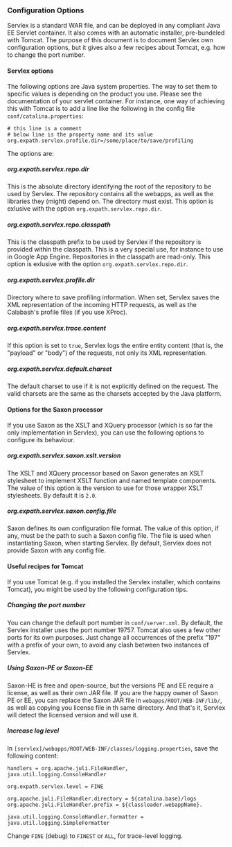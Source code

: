 ### Configuration Options

Servlex is a standard WAR file, and can be deployed in any compliant Java EE
Servlet container.  It also comes with an automatic installer, pre-bundeled with
Tomcat.  The purpose of this document is to document Servlex own configuration
options, but it gives also a few recipes about Tomcat, e.g. how to change the
port number.

#### Servlex options

The following options are Java system properties.  The way to set them to
specific values is depending on the product you use.  Please see the
documentation of your servlet container.  For instance, one way of achieving
this with Tomcat is to add a line like the following in the config file
`conf/catalina.properties`:

```shell
# this line is a comment
# below line is the property name and its value
org.expath.servlex.profile.dir=/some/place/to/save/profiling
```

The options are:

##### org.expath.servlex.repo.dir

This is the absolute directory identifying the root of the repository to be used
by Servlex.  The repository contains all the webapps, as well as the libraries
they (might) depend on.  The directory must exist.  This option is exlusive with
the option `org.expath.servlex.repo.dir`.

##### org.expath.servlex.repo.classpath

This is the classpath prefix to be used by Servlex if the repository is provided
within the classpath.  This is a very special use, for instance to use in Google
App Engine.  Repositories in the classpath are read-only.  This option is
exlusive with the option `org.expath.servlex.repo.dir`.

##### org.expath.servlex.profile.dir

Directory where to save profiling information.  When set, Servlex saves the XML
representation of the incoming HTTP requests, as well as the Calabash's profile
files (if you use XProc).

##### org.expath.servlex.trace.content

If this option is set to `true`, Servlex logs the entire entity content (that
is, the "payload" or "body") of the requests, not only its XML representation.

##### org.expath.servlex.default.charset

The default charset to use if it is not explicitly defined on the request.  The
valid charsets are the same as the charsets accepted by the Java platform.

#### Options for the Saxon processor

If you use Saxon as the XSLT and XQuery processor (which is so far the only
implementation in Servlex), you can use the following options to configure its
behaviour.

##### org.expath.servlex.saxon.xslt.version

The XSLT and XQuery processor based on Saxon generates an XSLT stylesheet to
implement XSLT function and named template components.  The value of this
option is the version to use for those wrapper XSLT stylesheets.  By default
it is `2.0`.

##### org.expath.servlex.saxon.config.file

Saxon defines its own configuration file format.  The value of this option, if
any, must be the path to such a Saxon config file.  The file is used when
instantiating Saxon, when starting Servlex.  By default, Servlex does not
provide Saxon with any config file.

#### Useful recipes for Tomcat

If you use Tomcat (e.g. if you installed the Servlex installer, which contains
Tomcat), you might be used by the following configuration tips.

##### Changing the port number

You can change the default port number in `conf/server.xml`.  By default, the
Servlex installer uses the port number 19757.  Tomcat also uses a few other
ports for its own purposes.  Just change all occurrences of the prefix "197"
with a prefix of your own, to avoid any clash between two instances of Servlex.

##### Using Saxon-PE or Saxon-EE

Saxon-HE is free and open-source, but the versions PE and EE require a license,
as well as their own JAR file.  If you are the happy owner of Saxon PE or EE,
you can replace the Saxon JAR file in `webapps/ROOT/WEB-INF/lib/`, as well as
copying you license file in th same directory.  And that's it, Servlex will
detect the licensed version and will use it.

##### Increase log level

In `[servlex]/webapps/ROOT/WEB-INF/classes/logging.properties`, save
the following content:

```
handlers = org.apache.juli.FileHandler, java.util.logging.ConsoleHandler

org.expath.servlex.level = FINE

org.apache.juli.FileHandler.directory = ${catalina.base}/logs
org.apache.juli.FileHandler.prefix = ${classloader.webappName}.

java.util.logging.ConsoleHandler.formatter = java.util.logging.SimpleFormatter
```

Change `FINE` (debug) to `FINEST` or `ALL`, for trace-level logging.
